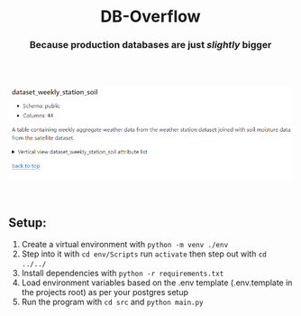 <div align='center'>

# DB-Overflow
### Because production databases are just *slightly* bigger

</div>

<br>
<br>

<div align='right'>

![](./output/sample.png)

</div>

<br>

## Setup:
1. Create a virtual environment with ```python -m venv ./env```
2. Step into it with ```cd env/Scripts``` run ```activate``` then step out with ```cd ../../```
3. Install dependencies with ```python -r requirements.txt```
4. Load environment variables based on the .env template (.env.template in the projects root) as per your postgres setup 
5. Run the program with ```cd src``` and ```python main.py```